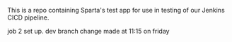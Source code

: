 This is a repo containing Sparta's test app for use in testing of our Jenkins CICD pipeline.

job 2 set up. dev branch change made at 11:15 on friday
